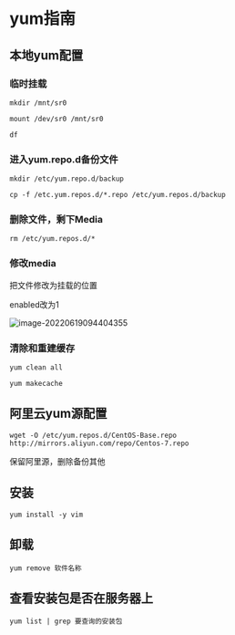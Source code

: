 # yum指南

## 本地yum配置

### 临时挂载

```
mkdir /mnt/sr0

mount /dev/sr0 /mnt/sr0

df
```



### 进入yum.repo.d备份文件

```
mkdir /etc/yum.repo.d/backup

cp -f /etc.yum.repos.d/*.repo /etc/yum.repos.d/backup
```



### 删除文件，剩下Media

```
rm /etc/yum.repos.d/*
```



### 修改media

把文件修改为挂载的位置

enabled改为1

![image-20220619094404355](https://propran-img.oss-cn-hangzhou.aliyuncs.com/img/image-20220619094404355.png)

### 清除和重建缓存

```
yum clean all

yum makecache
```

## 阿里云yum源配置

```
wget -O /etc/yum.repos.d/CentOS-Base.repo http://mirrors.aliyun.com/repo/Centos-7.repo
```

保留阿里源，删除备份其他

## 安装

```
yum install -y vim
```

## 卸载

```
yum remove 软件名称
```

## 查看安装包是否在服务器上

```
yum list | grep 要查询的安装包
```


